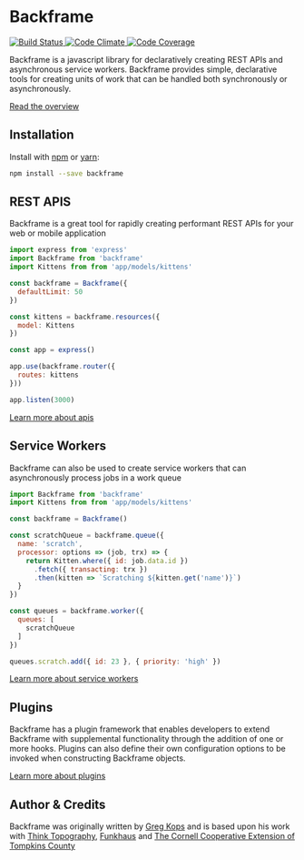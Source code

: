 
# Backframe
<a href="https://circleci.com/gh/mahaplatform/backframe">
  <img src="https://img.shields.io/circleci/project/mahaplatform/backframe.svg?maxAge=600" alt="Build Status" >
</a>
<a href="https://codeclimate.com/github/mahaplatform/backframe">
  <img src="https://img.shields.io/codeclimate/github/mahaplatform/backframe.svg?maxAge=600" alt="Code Climate" />
</a>
<a href="https://codeclimate.com/github/mahaplatform/backframe/coverage">
  <img src="https://img.shields.io/codeclimate/coverage/github/mahaplatform/backframe.svg?maxAge=600" alt="Code Coverage" />
</a>

Backframe is a javascript library for declaratively creating REST APIs and
asynchronous service workers. Backframe provides simple, declarative tools for
creating units of work that can be handled both synchronously or asynchronously.

[Read the overview](https://github.com/mahaplatform/backframe/blob/master/docs/overview.md)

## Installation
Install with [npm](http://npmjs.com) or [yarn](https://yarnpkg.com):

```sh
npm install --save backframe
```

## REST APIS
Backframe is a great tool for rapidly creating performant REST APIs for your web
or mobile application

```javascript
import express from 'express'
import Backframe from 'backframe'
import Kittens from from 'app/models/kittens'

const backframe = Backframe({
  defaultLimit: 50
})

const kittens = backframe.resources({
  model: Kittens
})

const app = express()

app.use(backframe.router({
  routes: kittens
}))

app.listen(3000)
```

[Learn more about apis](https://github.com/mahaplatform/backframe/blob/master/docs/apis.md)

## Service Workers
Backframe can also be used to create service workers that can asynchronously
process jobs in a work queue


```javascript
import Backframe from 'backframe'
import Kittens from from 'app/models/kittens'

const backframe = Backframe()

const scratchQueue = backframe.queue({
  name: 'scratch',
  processor: options => (job, trx) => {
    return Kitten.where({ id: job.data.id })
      .fetch({ transacting: trx })
      .then(kitten => `Scratching ${kitten.get('name')}`)
  }
})

const queues = backframe.worker({
  queues: [
    scratchQueue
  ]
})

queues.scratch.add({ id: 23 }, { priority: 'high' })
```

[Learn more about service workers](https://github.com/mahaplatform/backframe/blob/master/docs/workers.md)


## Plugins
Backframe has a plugin framework that enables developers to extend Backframe
with supplemental functionality through the addition of one or more hooks.
Plugins can also define their own configuration options to be invoked when
constructing Backframe objects.

[Learn more about plugins](https://github.com/mahaplatform/backframe/blob/master/docs/plugin.md)

## Author & Credits

Backframe was originally written by [Greg Kops](https://github.com/mochini) and
is based upon his work with [Think Topography](http://thinktopography.com),
[Funkhaus](http://funkhaus.us) and [The Cornell Cooperative Extension of Tompkins County](http://ccetompkins.org)
